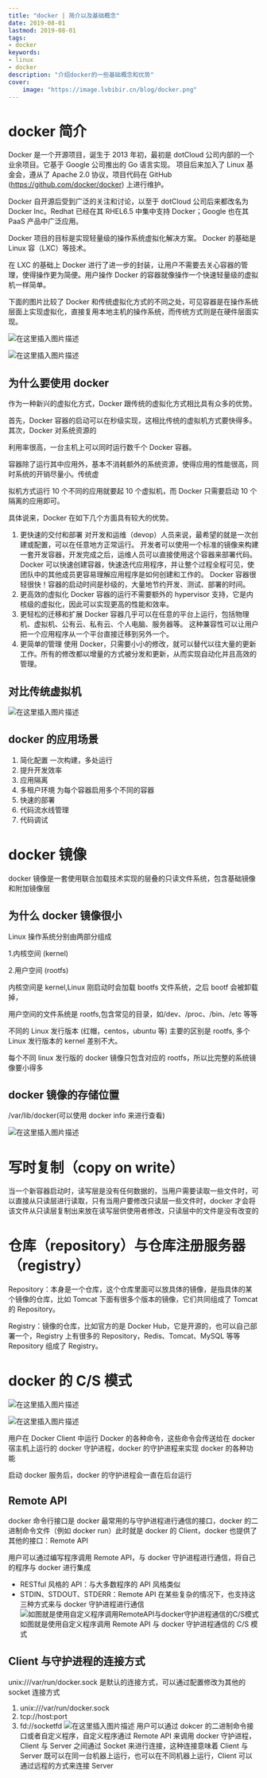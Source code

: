 ```yaml
---
title: "docker | 简介以及基础概念" 
date: 2019-08-01
lastmod: 2019-08-01
tags: 
- docker
keywords:
- linux
- docker
description: "介绍docker的一些基础概念和优势" 
cover:
    image: "https://image.lvbibir.cn/blog/docker.png" 
---
```


# docker 简介

Docker 是一个开源项目，诞生于 2013 年初，最初是 dotCloud 公司内部的一个业余项目。它基于 Google 公司推出的 Go 语言实现。 项目后来加入了 Linux 基金会，遵从了 Apache 2.0 协议，项目代码在 GitHub (<https://github.com/docker/docker>) 上进行维护。

Docker 自开源后受到广泛的关注和讨论，以至于 dotCloud 公司后来都改名为 Docker Inc。Redhat 已经在其 RHEL6.5 中集中支持 Docker；Google 也在其 PaaS 产品中广泛应用。

Docker 项目的目标是实现轻量级的操作系统虚拟化解决方案。 Docker 的基础是 Linux 容（LXC）等技术。

在 LXC 的基础上 Docker 进行了进一步的封装，让用户不需要去关心容器的管理，使得操作更为简便。用户操作 Docker 的容器就像操作一个快速轻量级的虚拟机一样简单。

下面的图片比较了 Docker 和传统虚拟化方式的不同之处，可见容器是在操作系统层面上实现虚拟化，直接复用本地主机的操作系统，而传统方式则是在硬件层面实现。

![在这里插入图片描述](https://image.lvbibir.cn/blog/20190801171754742.png)

![在这里插入图片描述](https://image.lvbibir.cn/blog/20190801171806881.png)

## 为什么要使用 docker

作为一种新兴的虚拟化方式，Docker 跟传统的虚拟化方式相比具有众多的优势。

首先，Docker 容器的启动可以在秒级实现，这相比传统的虚拟机方式要快得多。 其次，Docker 对系统资源的

利用率很高，一台主机上可以同时运行数千个 Docker 容器。

容器除了运行其中应用外，基本不消耗额外的系统资源，使得应用的性能很高，同时系统的开销尽量小。传统虚

拟机方式运行 10 个不同的应用就要起 10 个虚拟机，而 Docker 只需要启动 10 个隔离的应用即可。

具体说来，Docker 在如下几个方面具有较大的优势。

 1. 更快速的交付和部署
 对开发和运维（devop）人员来说，最希望的就是一次创建或配置，可以在任意地方正常运行。
    开发者可以使用一个标准的镜像来构建一套开发容器，开发完成之后，运维人员可以直接使用这个容器来部署代码。 Docker 可以快速创建容器，快速迭代应用程序，并让整个过程全程可见，使团队中的其他成员更容易理解应用程序是如何创建和工作的。 Docker 容器很轻很快！容器的启动时间是秒级的，大量地节约开发、测试、部署的时间。
2. 更高效的虚拟化
Docker 容器的运行不需要额外的 hypervisor 支持，它是内核级的虚拟化，因此可以实现更高的性能和效率。
3. 更轻松的迁移和扩展
Docker 容器几乎可以在任意的平台上运行，包括物理机、虚拟机、公有云、私有云、个人电脑、服务器等。 这种兼容性可以让用户把一个应用程序从一个平台直接迁移到另外一个。
4. 更简单的管理
使用 Docker，只需要小小的修改，就可以替代以往大量的更新工作。所有的修改都以增量的方式被分发和更新，从而实现自动化并且高效的管理。

## 对比传统虚拟机

![在这里插入图片描述](https://image.lvbibir.cn/blog/20190801172821208.png)

## docker 的应用场景

1. 简化配置
一次构建，多处运行
2. 提升开发效率
3. 应用隔离
4. 多租户环境
为每个容器启用多个不同的容器
5. 快速的部署
6. 代码流水线管理
7. 代码调试

# docker 镜像

docker 镜像是一套使用联合加载技术实现的层叠的只读文件系统，包含基础镜像和附加镜像层

## 为什么 docker 镜像很小

Linux 操作系统分别由两部分组成

1.内核空间 (kernel)

2.用户空间 (rootfs)

内核空间是 kernel,Linux 刚启动时会加载 bootfs 文件系统，之后 bootf 会被卸载掉，

用户空间的文件系统是 rootfs,包含常见的目录，如/dev、/proc、/bin、/etc 等等

不同的 Linux 发行版本 (红帽，centos，ubuntu 等) 主要的区别是 rootfs, 多个 Linux 发行版本的 kernel 差别不大。

每个不同 linux 发行版的 docker 镜像只包含对应的 rootfs，所以比完整的系统镜像要小得多

## docker 镜像的存储位置

/var/lib/docker(可以使用 docker info 来进行查看)

![在这里插入图片描述](https://image.lvbibir.cn/blog/20190805132020599.png)

# 写时复制（copy on write）

当一个新容器启动时，读写层是没有任何数据的，当用户需要读取一些文件时，可以直接从只读层进行读取，只有当用户要修改只读层一些文件时，docker 才会将该文件从只读层复制出来放在读写层供使用者修改，只读层中的文件是没有改变的

# 仓库（repository）与仓库注册服务器（registry）

Repository：本身是一个仓库，这个仓库里面可以放具体的镜像，是指具体的某个镜像的仓库，比如 Tomcat 下面有很多个版本的镜像，它们共同组成了 Tomcat 的 Repository。

Registry：镜像的仓库，比如官方的是 Docker Hub，它是开源的，也可以自己部署一个，Registry 上有很多的 Repository，Redis、Tomcat、MySQL 等等 Repository 组成了 Registry。

# docker 的 C/S 模式

![在这里插入图片描述](https://image.lvbibir.cn/blog/20190807212649783.png)

![在这里插入图片描述](https://image.lvbibir.cn/blog/20190807212705313.png)

用户在 Docker Client 中运行 Docker 的各种命令，这些命令会传送给在 docker 宿主机上运行的 docker 守护进程，docker 的守护进程来实现 docker 的各种功能

启动 docker 服务后，docker 的守护进程会一直在后台运行

## Remote API

docker 命令行接口是 docker 最常用的与守护进程进行通信的接口，docker 的二进制命令文件（例如 docker run）此时就是 docker 的 Client，docker 也提供了其他的接口：Remote API

用户可以通过编写程序调用 Remote API，与 docker 守护进程进行通信，将自己的程序与 docker 进行集成

 - RESTful 风格的 API：与大多数程序的 API 风格类似
 - STDIN、STDOUT、STDERR：Remote API 在某些复杂的情况下，也支持这三种方式来与 docker 守护进程进行通信
![如图就是使用自定义程序调用RemoteAPI与docker守护进程通信的C/S模式](https://image.lvbibir.cn/blog/20190807214053413.png)
如图就是使用自定义程序调用 Remote API 与 docker 守护进程通信的 C/S 模式

## Client 与守护进程的连接方式

unix:///var/run/docker.sock 是默认的连接方式，可以通过配置修改为其他的 socket 连接方式

 1. unix:///var/run/docker.sock
 2. tcp://host:port
 3. fd://socketfd
![在这里插入图片描述](https://image.lvbibir.cn/blog/20190807215138905.png)
用户可以通过 dokcer 的二进制命令接口或者自定义程序，自定义程序通过 Remote API 来调用 docker 守护进程，Client 与 Server 之间通过 Socket 来进行连接，这种连接意味着 Client 与 Server 既可以在同一台机器上运行，也可以在不同机器上运行，Client 可以通过远程的方式来连接 Server
